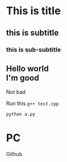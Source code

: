 # This is title
## this is subtitle
### this is sub-subtitle
Hello world <br>
I'm good
---
Not bad

Run this ```g++ test.cpp```
```
python a.py
```
PC
=======
Github
